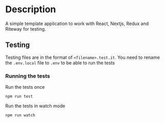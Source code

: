 # Description

A simple template application to work with React, Nextjs, Redux and Riteway for testing.

## Testing

Testing files are in the format of ```<filename>.test.it```.
You need to rename the `.env.local` file to `.env` to be able to run the tests 

### Running the tests

Run the tests once
``` 
npm run test 
```

Run the tests in watch  mode
```
npm run watch 
```